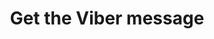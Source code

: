 ---
title: Get the Viber message
excerpt: |-
  The method returns Viber message found by ID.
   By default, a rate limit of 500 requests per hour applies.
api:
  file: yespoio.json
  operationId: getViberMessage
deprecated: false
hidden: false
metadata:
  title: ''
  description: ''
  robots: index
next:
  description: ''
---